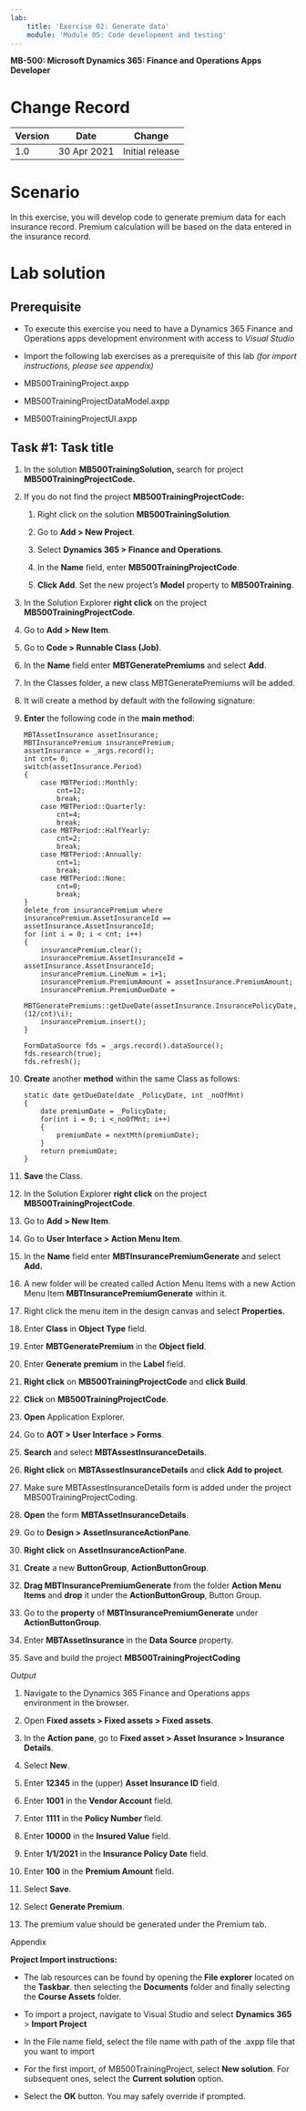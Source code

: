 ```yaml
---
lab:
    title: 'Exercise 02: Generate data'
    module: 'Module 05: Code development and testing'
---
```


**MB-500: Microsoft Dynamics 365: Finance and Operations Apps Developer**


Change Record
=============

| Version | Date        | Change                                                                                                                                                                                           |
|---------|-------------|--------------------------------------------------------------------------------------------------------------------------------------------------------------------------------------------------|
| 1.0     | 30 Apr 2021 | Initial release                                                                                                                                                                                  |


Scenario
========

In this exercise, you will develop code to generate premium data for each
insurance record. Premium calculation will be based on the data entered in the
insurance record.

Lab solution
============

Prerequisite
------------

-   To execute this exercise you need to have a Dynamics 365 Finance and
    Operations apps development environment with access to *Visual
    Studio*

-   Import the following lab exercises as a prerequisite of this lab *(for
    import instructions, please see appendix)*

-   MB500TrainingProject.axpp

-   MB500TrainingProjectDataModel.axpp

-   MB500TrainingProjectUI.axpp

Task \#1: Task title
--------------------

1.  In the solution **MB500TrainingSolution,** search for project
    **MB500TrainingProjectCode.**

2.  If you do not find the project **MB500TrainingProjectCode:**

    1.  Right click on the solution **MB500TrainingSolution**.

    2.  Go to **Add \> New Project**.

    3.  Select **Dynamics 365 \> Finance and Operations**.

    4.  In the **Name** field, enter **MB500TrainingProjectCode**.

    5.  **Click Add**. Set the new project’s **Model** property to **MB500Training**.


3.  In the Solution Explorer **right click** on the project
    **MB500TrainingProjectCode**.

4.  Go to **Add \> New Item**.

5.  Go to **Code \> Runnable Class (Job)**.

6.  In the **Name** field enter **MBTGeneratePremiums** and select **Add**.

7.  In the Classes folder, a new class MBTGeneratePremiums will be added.

8.  It will create a method by default with the following signature:

9.  **Enter** the following code in the **main method**:
  
		MBTAssetInsurance assetInsurance;
		MBTInsurancePremium insurancePremium;
		assetInsurance = _args.record();
		int cnt= 0;
		switch(assetInsurance.Period)
		{
			case MBTPeriod::Monthly:
				cnt=12;
				break;
			case MBTPeriod::Quarterly:
				cnt=4;
				break;
			case MBTPeriod::HalfYearly:
				cnt=2;
				break;
			case MBTPeriod::Annually:
				cnt=1;
				break;
			case MBTPeriod::None:
				cnt=0;
				break;
		}
		delete_from insurancePremium where insurancePremium.AssetInsuranceId ==
		assetInsurance.AssetInsuranceId;
		for (int i = 0; i < cnt; i++)
		{
			insurancePremium.clear();
			insurancePremium.AssetInsuranceId = assetInsurance.AssetInsuranceId;
			insurancePremium.LineNum = i+1;
			insurancePremium.PremiumAmount = assetInsurance.PremiumAmount;
			insurancePremium.PremiumDueDate =
			MBTGeneratePremiums::getDueDate(assetInsurance.InsurancePolicyDate,(12/cnt)\i);
			insurancePremium.insert();
		}

		FormDataSource fds = _args.record().dataSource();
		fds.research(true);
		fds.refresh();


10. **Create** another **method** within the same Class as follows:

		static date getDueDate(date _PolicyDate, int _noOfMnt)
		{
			date premiumDate = _PolicyDate;
			for(int i = 0; i <_noOfMnt; i++)
			{
				premiumDate = nextMth(premiumDate);
			}
			return premiumDate;
		}

11. **Save** the Class.

12. In the Solution Explorer **right click** on the project
    **MB500TrainingProjectCode**.

13. Go to **Add \> New Item**.

14. Go to **User Interface \> Action Menu Item**.

15. In the **Name** field enter **MBTInsurancePremiumGenerate** and select
    **Add.**

16. A new folder will be created called Action Menu Items with a new Action Menu
    Item **MBTInsurancePremiumGenerate** within it.

17. Right click the menu item in the design canvas and select **Properties**.

18. Enter **Class** in **Object Type** field.

19. Enter **MBTGeneratePremium** in the **Object field**.

20. Enter **Generate premium** in the **Label** field.

21. **Right click** on **MB500TrainingProjectCode** and **click Build**.

22. **Click** on **MB500TrainingProjectCode**.

23. **Open** Application Explorer.

24. Go to **AOT \> User Interface \> Forms**.

25. **Search** and select **MBTAssestInsuranceDetails**.

26. **Right click** on **MBTAssestInsuranceDetails** and **click Add to
    project**.

27. Make sure MBTAssestInsuranceDetails form is added under the project
    MB500TrainingProjectCoding.

28. **Open** the form **MBTAssetInsuranceDetails**.

29. Go to **Design \> AssetInsuranceActionPane**.

30. **Right click** on **AssetInsuranceActionPane**.

31. **Create** a new **ButtonGroup**, **ActionButtonGroup**.

32. **Drag MBTInsurancePremiumGenerate** from the folder **Action Menu Items**
    and **drop** it under the **ActionButtonGroup**, Button Group.

33. Go to the **property** of **MBTInsurancePremiumGenerate** under
    **ActionButtonGroup**.

34. Enter **MBTAssetInsurance** in the **Data Source** property.

35. Save and build the project **MB500TrainingProjectCoding**

*Output*

1.  Navigate to the Dynamics 365 Finance and Operations apps environment in the
    browser.

2.  Open **Fixed assets \> Fixed assets \> Fixed assets**.

3.  In the **Action pane**, go to **Fixed asset \> Asset Insurance \> Insurance
    Details**.

4.  Select **New**.

5.  Enter **12345** in the (upper) **Asset Insurance ID** field.

6.  Enter **1001** in the **Vendor Account** field.

7.  Enter **1111** in the **Policy Number** field.

8.  Enter **10000** in the **Insured Value** field.

9.  Enter **1/1/2021** in the **Insurance Policy Date** field.

10. Enter **100** in the **Premium Amount** field.

11. Select **Save**.

12. Select **Generate Premium**.

13. The premium value should be generated under the Premium tab.

Appendix 

**Project Import instructions:**  

-  The lab resources can be found by opening the **File explorer** located on the **Taskbar**. then selecting the **Documents** folder and finally selecting the **Course Assets** folder.

-   To import a project, navigate to Visual Studio and select **Dynamics 365**
    \> **Import Project** 

-   In the File name field, select the file name with path of the .axpp file
    that you want to import 

-   For the first import, of MB500TrainingProject, select **New solution**. For
    subsequent ones, select the **Current solution** option.

-   Select the **OK** button. You may safely override if prompted.
